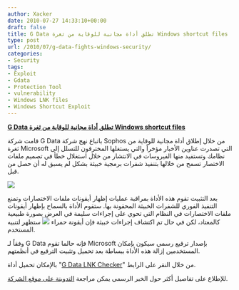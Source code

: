 ```yaml
---
author: Xacker
date: 2010-07-27 14:33:10+00:00
draft: false
title: G Data تطلق أداة مجانية للوقاية من ثغرة Windows shortcut files
type: post
url: /2010/07/g-data-fights-windows-security/
categories:
- Security
tags:
- Exploit
- Gdata
- Protection Tool
- vulnerability
- Windows LNK files
- Windows Shortcut Exploit
---
```


**[G Data تطلق أداة مجانية للوقاية من ثغرة Windows shortcut files](https://www.it-scoop.com/2010/07/g-data-fights-windows-security/)**




قامت شركة G Data باتباع نهج شركة Sophos من خلال إطلاق أداة مجانية للوقاية من ثغرة Microsoft التي تصدرت عناوين الأخبار مؤخراً والتي يستغلها المخترقون للتسلل إلى نظامك وتستفيد منها الفيروسات في الانتشار من خلال استغلال خطأ في تصميم ملفات الاختصار تسمح من خلالها بتنفيذ شفرات برمجية خبيثة بشكل لم يسبق له أن حصل من قبل.




[![](http://www.gdata-software.com/uploads/RTEmagicC_G_Data_25Y-Logo_RGB_45.jpg.jpg)
](https://www.it-scoop.com/2010/07/g-data-fights-windows-security/)





بعد التثبيت تقوم هذه الأداة بمراقبة عمليات إظهار أيقونات ملفات الاختصارات وتمنع التنفيذ الفوري للشفرات الخبيثة المحقونة بها. ستقوم الأداة بالسماح بإظهار أيقونات ملفات الاختصارات في النظام التي تحوي على إجراءات سليمة في العرض بصورة طبيعية كالمعتاد، لكن في حال تم اكتشاف إجراءات خبيثة فإن أيقونة حمراء ![](http://www.gdata.de/uploads/RTEmagicC_Icon48_DontEnter_01.png.png)
ستظهر لتنبيه المستخدم.

وفقاً لـ G Data فإنه حالما تقوم Microsoft بإصدار ترقيع رسمي سيكون بإمكان المستخدمين إزالة هذه الأداة ببساطة بعد تحميل وتثبيت الترقيع في أنظمتهم.

بالإمكان تحميل أداة "[G Data LNK Checker](http://www.gdatasoftware.co.uk/typo3conf/ext/dam_frontend/pushfile.php?docID=8839)" من خلال النقر على الرابط.

للإطلاع على تفاصيل أكثر حول الخبر الرسمي يمكن مراجعة [التدوينة على موقع الشركة](http://www.gdata-software.com/about-g-data/press-centre/news/news-details/article/1723-g-data-fights-windows-security.html).
